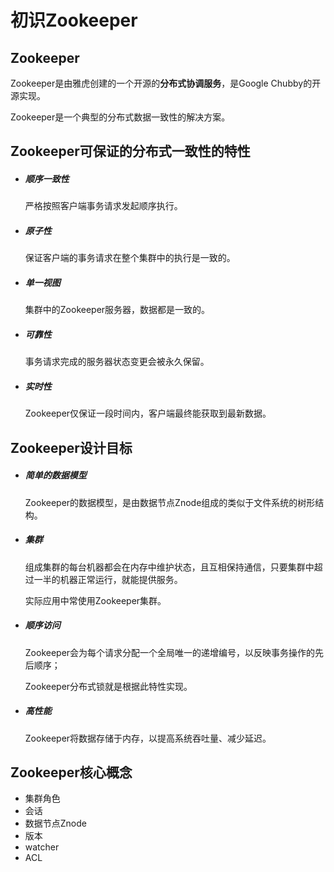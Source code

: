 # 初识Zookeeper

## Zookeeper

Zookeeper是由雅虎创建的一个开源的**分布式协调服务**，是Google Chubby的开源实现。

Zookeeper是一个典型的分布式数据一致性的解决方案。

## Zookeeper可保证的分布式一致性的特性

- ##### 顺序一致性

  严格按照客户端事务请求发起顺序执行。

- ##### 原子性

  保证客户端的事务请求在整个集群中的执行是一致的。

- ##### 单一视图

  集群中的Zookeeper服务器，数据都是一致的。

- ##### 可靠性

  事务请求完成的服务器状态变更会被永久保留。

- ##### 实时性

  Zookeeper仅保证一段时间内，客户端最终能获取到最新数据。

## Zookeeper设计目标

- ##### 简单的数据模型

  Zookeeper的数据模型，是由数据节点Znode组成的类似于文件系统的树形结构。

- ##### 集群

  组成集群的每台机器都会在内存中维护状态，且互相保持通信，只要集群中超过一半的机器正常运行，就能提供服务。

  实际应用中常使用Zookeeper集群。

- ##### 顺序访问

  Zookeeper会为每个请求分配一个全局唯一的递增编号，以反映事务操作的先后顺序；

  Zookeeper分布式锁就是根据此特性实现。

- ##### 高性能

  Zookeeper将数据存储于内存，以提高系统吞吐量、减少延迟。

## Zookeeper核心概念

- 集群角色
- 会话
- 数据节点Znode
- 版本
- watcher
- ACL
